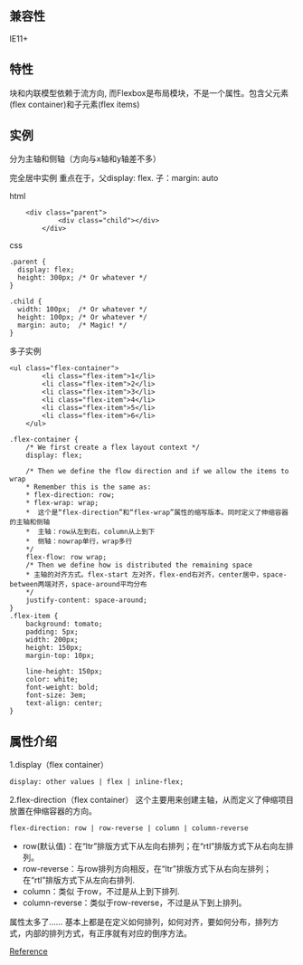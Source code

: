 ## 兼容性
IE11+

## 特性
块和内联模型依赖于流方向, 而Flexbox是布局模块，不是一个属性。包含父元素(flex container)和子元素(flex items)

## 实例
分为主轴和侧轴（方向与x轴和y轴差不多）

完全居中实例
重点在于，父display: flex. 子：margin: auto

html
```
    <div class="parent">
			<div class="child"></div>
		</div>
```
css
```
.parent {
  display: flex;
  height: 300px; /* Or whatever */
}

.child {
  width: 100px;  /* Or whatever */
  height: 100px; /* Or whatever */
  margin: auto;  /* Magic! */
}
```

多子实例
```
<ul class="flex-container">
        <li class="flex-item">1</li>
        <li class="flex-item">2</li>
        <li class="flex-item">3</li>
        <li class="flex-item">4</li>
        <li class="flex-item">5</li>
        <li class="flex-item">6</li>
    </ul>

.flex-container {
    /* We first create a flex layout context */
    display: flex;

    /* Then we define the flow direction and if we allow the items to wrap 
    * Remember this is the same as:
    * flex-direction: row;
    * flex-wrap: wrap;
    *  这个是“flex-direction”和“flex-wrap”属性的缩写版本。同时定义了伸缩容器的主轴和侧轴
    *  主轴：row从左到右，column从上到下
    *  侧轴：nowrap单行，wrap多行
    */
    flex-flow: row wrap;
    /* Then we define how is distributed the remaining space
	* 主轴的对齐方式。flex-start 左对齐，flex-end右对齐，center居中，space-between两端对齐，space-around平均分布
	*/
    justify-content: space-around;
}
.flex-item {
    background: tomato;
    padding: 5px;
    width: 200px;
    height: 150px;
    margin-top: 10px;

    line-height: 150px;
    color: white;
    font-weight: bold;
    font-size: 3em;
    text-align: center;
}
```

## 属性介绍
1.display（flex container）
```
display: other values | flex | inline-flex;
```
2.flex-direction（flex container）
这个主要用来创建主轴，从而定义了伸缩项目放置在伸缩容器的方向。
```
flex-direction: row | row-reverse | column | column-reverse
```

* row(默认值)：在“ltr”排版方式下从左向右排列；在“rtl”排版方式下从右向左排列。
* row-reverse：与row排列方向相反，在“ltr”排版方式下从右向左排列；在“rtl”排版方式下从左向右排列.
* column：类似 于row，不过是从上到下排列.
* column-reverse：类似于row-reverse，不过是从下到上排列。

属性太多了……
基本上都是在定义如何排列，如何对齐，要如何分布，排列方式，内部的排列方式，有正序就有对应的倒序方法。


[Reference](https://segmentfault.com/a/1190000002910324#articleHeader5)
